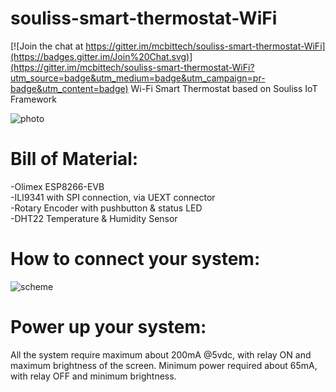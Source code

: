 # souliss-smart-thermostat-WiFi

[![Join the chat at https://gitter.im/mcbittech/souliss-smart-thermostat-WiFi](https://badges.gitter.im/Join%20Chat.svg)](https://gitter.im/mcbittech/souliss-smart-thermostat-WiFi?utm_source=badge&utm_medium=badge&utm_campaign=pr-badge&utm_content=badge)
Wi-Fi Smart Thermostat based on Souliss IoT Framework


![photo](https://github.com/mcbittech/souliss-smart-thermostat-WiFi/blob/master/Libraries-Core-Docs/layout2_assembled.png?raw=true "photo")

# Bill of Material:
-Olimex ESP8266-EVB  
-ILI9341 with SPI connection, via UEXT connector  
-Rotary Encoder with pushbutton & status LED  
-DHT22 Temperature & Humidity Sensor  

# How to connect your system:
![scheme](https://github.com/mcbittech/souliss-smart-thermostat-WiFi/blob/master/SST_Connection.png?raw=true "scheme")

# Power up your system:
All the system require maximum about 200mA @5vdc, with relay ON and maximum brightness of the screen. 
Minimum power required about 65mA, with relay OFF and minimum brightness.
